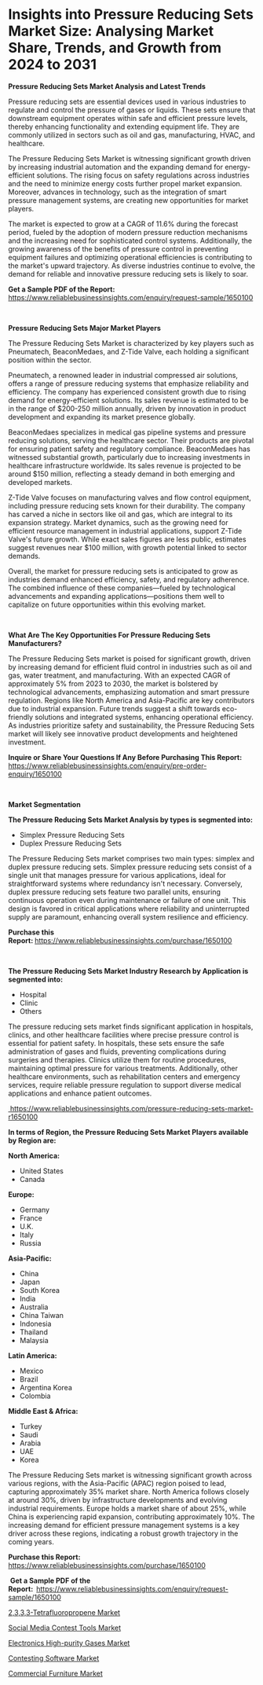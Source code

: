 <p><h1>Insights into Pressure Reducing Sets Market Size: Analysing Market Share, Trends, and Growth from 2024 to 2031</h1></p><p><strong>Pressure Reducing Sets Market Analysis and Latest Trends</strong></p>
<p><p>Pressure reducing sets are essential devices used in various industries to regulate and control the pressure of gases or liquids. These sets ensure that downstream equipment operates within safe and efficient pressure levels, thereby enhancing functionality and extending equipment life. They are commonly utilized in sectors such as oil and gas, manufacturing, HVAC, and healthcare.</p><p>The Pressure Reducing Sets Market is witnessing significant growth driven by increasing industrial automation and the expanding demand for energy-efficient solutions. The rising focus on safety regulations across industries and the need to minimize energy costs further propel market expansion. Moreover, advances in technology, such as the integration of smart pressure management systems, are creating new opportunities for market players.</p><p>The market is expected to grow at a CAGR of 11.6% during the forecast period, fueled by the adoption of modern pressure reduction mechanisms and the increasing need for sophisticated control systems. Additionally, the growing awareness of the benefits of pressure control in preventing equipment failures and optimizing operational efficiencies is contributing to the market's upward trajectory. As diverse industries continue to evolve, the demand for reliable and innovative pressure reducing sets is likely to soar.</p></p>
<p><strong>Get a Sample PDF of the Report:&nbsp;</strong> <a href="https://www.reliablebusinessinsights.com/enquiry/request-sample/1650100?utm_campaign=41&utm_medium=2&utm_source=Github&utm_content=ia&utm_term=26092024&utm_id=pressure-reducing-sets">https://www.reliablebusinessinsights.com/enquiry/request-sample/1650100</a></p>
<p>&nbsp;</p>
<p><strong>Pressure Reducing Sets Major Market Players</strong></p>
<p><p>The Pressure Reducing Sets Market is characterized by key players such as Pneumatech, BeaconMedaes, and Z-Tide Valve, each holding a significant position within the sector. </p><p>Pneumatech, a renowned leader in industrial compressed air solutions, offers a range of pressure reducing systems that emphasize reliability and efficiency. The company has experienced consistent growth due to rising demand for energy-efficient solutions. Its sales revenue is estimated to be in the range of $200-250 million annually, driven by innovation in product development and expanding its market presence globally.</p><p>BeaconMedaes specializes in medical gas pipeline systems and pressure reducing solutions, serving the healthcare sector. Their products are pivotal for ensuring patient safety and regulatory compliance. BeaconMedaes has witnessed substantial growth, particularly due to increasing investments in healthcare infrastructure worldwide. Its sales revenue is projected to be around $150 million, reflecting a steady demand in both emerging and developed markets.</p><p>Z-Tide Valve focuses on manufacturing valves and flow control equipment, including pressure reducing sets known for their durability. The company has carved a niche in sectors like oil and gas, which are integral to its expansion strategy. Market dynamics, such as the growing need for efficient resource management in industrial applications, support Z-Tide Valve's future growth. While exact sales figures are less public, estimates suggest revenues near $100 million, with growth potential linked to sector demands.</p><p>Overall, the market for pressure reducing sets is anticipated to grow as industries demand enhanced efficiency, safety, and regulatory adherence. The combined influence of these companies—fueled by technological advancements and expanding applications—positions them well to capitalize on future opportunities within this evolving market.</p></p>
<p>&nbsp;</p>
<p><strong>What Are The Key Opportunities For Pressure Reducing Sets Manufacturers?</strong></p>
<p><p>The Pressure Reducing Sets market is poised for significant growth, driven by increasing demand for efficient fluid control in industries such as oil and gas, water treatment, and manufacturing. With an expected CAGR of approximately 5% from 2023 to 2030, the market is bolstered by technological advancements, emphasizing automation and smart pressure regulation. Regions like North America and Asia-Pacific are key contributors due to industrial expansion. Future trends suggest a shift towards eco-friendly solutions and integrated systems, enhancing operational efficiency. As industries prioritize safety and sustainability, the Pressure Reducing Sets market will likely see innovative product developments and heightened investment.</p></p>
<p><strong>Inquire or Share Your Questions If Any Before Purchasing This Report:</strong> <a href="https://www.reliablebusinessinsights.com/enquiry/pre-order-enquiry/1650100?utm_campaign=41&utm_medium=2&utm_source=Github&utm_content=ia&utm_term=26092024&utm_id=pressure-reducing-sets">https://www.reliablebusinessinsights.com/enquiry/pre-order-enquiry/1650100</a></p>
<p>&nbsp;</p>
<p><strong>Market Segmentation</strong></p>
<p><strong>The Pressure Reducing Sets Market Analysis by types is segmented into:</strong></p>
<p><ul><li>Simplex Pressure Reducing Sets</li><li>Duplex Pressure Reducing Sets</li></ul></p>
<p><p>The Pressure Reducing Sets market comprises two main types: simplex and duplex pressure reducing sets. Simplex pressure reducing sets consist of a single unit that manages pressure for various applications, ideal for straightforward systems where redundancy isn't necessary. Conversely, duplex pressure reducing sets feature two parallel units, ensuring continuous operation even during maintenance or failure of one unit. This design is favored in critical applications where reliability and uninterrupted supply are paramount, enhancing overall system resilience and efficiency.</p></p>
<p><strong>Purchase this Report:&nbsp;</strong><a href="https://www.reliablebusinessinsights.com/purchase/1650100?utm_campaign=41&utm_medium=2&utm_source=Github&utm_content=ia&utm_term=26092024&utm_id=pressure-reducing-sets">https://www.reliablebusinessinsights.com/purchase/1650100</a></p>
<p>&nbsp;</p>
<p><strong>The Pressure Reducing Sets Market Industry Research by Application is segmented into:</strong></p>
<p><ul><li>Hospital</li><li>Clinic</li><li>Others</li></ul></p>
<p><p>The pressure reducing sets market finds significant application in hospitals, clinics, and other healthcare facilities where precise pressure control is essential for patient safety. In hospitals, these sets ensure the safe administration of gases and fluids, preventing complications during surgeries and therapies. Clinics utilize them for routine procedures, maintaining optimal pressure for various treatments. Additionally, other healthcare environments, such as rehabilitation centers and emergency services, require reliable pressure regulation to support diverse medical applications and enhance patient outcomes.</p></p>
<p><a href="https://www.reliablebusinessinsights.com/pressure-reducing-sets-market-r1650100?utm_campaign=41&utm_medium=2&utm_source=Github&utm_content=ia&utm_term=26092024&utm_id=pressure-reducing-sets">&nbsp;https://www.reliablebusinessinsights.com/pressure-reducing-sets-market-r1650100</a></p>
<p><strong>In terms of Region, the Pressure Reducing Sets Market Players available by Region are:</strong></p>
<p>
    <p> <strong> North America: </strong>
        <ul>
            <li>United States</li>
            <li>Canada</li>
        </ul>
        </p> 
    <p> <strong> Europe: </strong>
        <ul>
            <li>Germany</li>
            <li>France</li>
            <li>U.K.</li>
            <li>Italy</li>
            <li>Russia</li>
        </ul>
        </p> 
    <p> <strong> Asia-Pacific: </strong>
        <ul>
            <li>China</li>
            <li>Japan</li>
            <li>South Korea</li>
            <li>India</li>
            <li>Australia</li>
            <li>China Taiwan</li>
            <li>Indonesia</li>
            <li>Thailand</li>
            <li>Malaysia</li>
        </ul>
        </p> 
    <p> <strong> Latin America: </strong>
        <ul>
            <li>Mexico</li>
            <li>Brazil</li>
            <li>Argentina Korea</li>
            <li>Colombia</li>
        </ul>
        </p> 
    <p> <strong> Middle East & Africa: </strong>
        <ul>
            <li>Turkey</li>
            <li>Saudi</li>
            <li>Arabia</li>
            <li>UAE</li>
            <li>Korea</li>
        </ul>
    </p>
    </p>
<p><p>The Pressure Reducing Sets market is witnessing significant growth across various regions, with the Asia-Pacific (APAC) region poised to lead, capturing approximately 35% market share. North America follows closely at around 30%, driven by infrastructure developments and evolving industrial requirements. Europe holds a market share of about 25%, while China is experiencing rapid expansion, contributing approximately 10%. The increasing demand for efficient pressure management systems is a key driver across these regions, indicating a robust growth trajectory in the coming years.</p></p>
<p><strong>Purchase this Report: </strong><a href="https://www.reliablebusinessinsights.com/purchase/1650100?utm_campaign=41&utm_medium=2&utm_source=Github&utm_content=ia&utm_term=26092024&utm_id=pressure-reducing-sets">https://www.reliablebusinessinsights.com/purchase/1650100</a></p>
<p>&nbsp;<strong>Get a Sample PDF of the Report:&nbsp;&nbsp;</strong><a href="https://www.reliablebusinessinsights.com/enquiry/request-sample/1650100?utm_campaign=41&utm_medium=2&utm_source=Github&utm_content=ia&utm_term=26092024&utm_id=pressure-reducing-sets">https://www.reliablebusinessinsights.com/enquiry/request-sample/1650100</a></p>
<p><strong></strong></p>
<p><p><a href="https://github.com/ParvinKhatun77/Market-Research-Report-List-1/blob/main/2333-tetrafluoropropene-market.md?utm_campaign=41&utm_medium=2&utm_source=Github&utm_content=ia&utm_term=26092024&utm_id=pressure-reducing-sets">2,3,3,3-Tetrafluoropropene Market</a></p><p><a href="https://www.linkedin.com/pulse/global-social-media-contest-tools-market-size-trends-analysis-9wajc?trackingId=9DUgOBErTyqwt8OGqKNNGA%3D%3D&utm_campaign=41&utm_medium=2&utm_source=Github&utm_content=ia&utm_term=26092024&utm_id=pressure-reducing-sets">Social Media Contest Tools Market</a></p><p><a href="https://github.com/abbislposival/Market-Research-Report-List-1/blob/main/electronics-high-purity-gases-market.md?utm_campaign=41&utm_medium=2&utm_source=Github&utm_content=ia&utm_term=26092024&utm_id=pressure-reducing-sets">Electronics High-purity Gases Market</a></p><p><a href="https://www.linkedin.com/pulse/global-contesting-software-market-size-expected-experience-947ie?trackingId=E4gvbyyzQQKGr4wNLQAIxg%3D%3D&utm_campaign=41&utm_medium=2&utm_source=Github&utm_content=ia&utm_term=26092024&utm_id=pressure-reducing-sets">Contesting Software Market</a></p><p><a href="https://issuu.com/reportprime-2/docs/commercial-furniture-market-size-20_c7d1045f022499?utm_campaign=41&utm_medium=2&utm_source=Github&utm_content=ia&utm_term=26092024&utm_id=pressure-reducing-sets">Commercial Furniture Market</a></p></p>